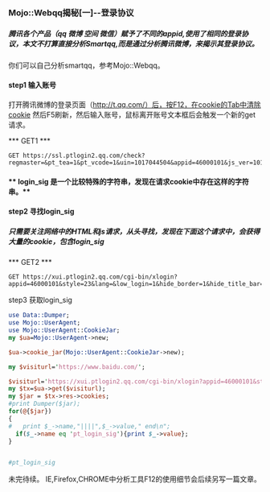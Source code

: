 ### Mojo::Webqq揭秘[一]--登录协议

##### 腾讯各个产品（qq 微博 空间 微信）赋予了不同的appid,使用了相同的登录协议，本文不打算直接分析Smartqq,而是通过分析腾讯微博，来揭示其登录协议。

你们可以自己分析smartqq，参考Mojo::Webqq。

#### step1 输入账号
打开腾讯微博的登录页面（http://t.qq.com/）后，按F12，在cookie的Tab中清除cookie
然后F5刷新，然后输入账号，鼠标离开账号文本框后会触发一个新的get请求。

*** GET1 ***
```
GET https://ssl.ptlogin2.qq.com/check?regmaster=&pt_tea=1&pt_vcode=1&uin=1017044504&appid=46000101&js_ver=10149&js_type=1&login_sig=avYHVrsNoPVmdKoBcHzVE4tqZbPF0jkusnVVodaPTr0E9J2pW9TH5WRH5wxPRvvG&u1=http%3A%2F%2Ft.qq.com&r=0.8251749213128918
```

#### ** login_sig 是一个比较特殊的字符串，发现在请求cookie中存在这样的字符串。**


#### step2 寻找login_sig
##### 只需要关注网络中的HTML和js请求，从头寻找，发现在下面这个请求中，会获得大量的cookie，包含login_sig
*** GET2 ***
```
GET https://xui.ptlogin2.qq.com/cgi-bin/xlogin?appid=46000101&style=23&lang=&low_login=1&hide_border=1&hide_title_bar=1&hide_close_icon=1&border_radius=1&self_regurl=http%3A//reg.t.qq.com/index.php&proxy_url=http://t.qq.com/proxy_t.html&s_url=http%3A%2F%2Ft.qq.com
```

step3  获取login_sig
```perl
use Data::Dumper;
use Mojo::UserAgent;
use Mojo::UserAgent::CookieJar;
my $ua=Mojo::UserAgent->new;

$ua->cookie_jar(Mojo::UserAgent::CookieJar->new);

my $visiturl='https://www.baidu.com/';

$visiturl='https://xui.ptlogin2.qq.com/cgi-bin/xlogin?appid=46000101&style=23&lang=&low_login=1&hide_border=1&hide_title_bar=1&hide_close_icon=1&border_radius=1&self_regurl=http%3A//reg.t.qq.com/index.php&proxy_url=http://t.qq.com/proxy_t.html&s_url=http%3A%2F%2Ft.qq.com&daid=6';
my $tx=$ua->get($visiturl);
my $jar = $tx->res->cookies;
#print Dumper($jar);
for(@{$jar})
{
#	print $_->name,"||||",$_->value," end\n";
  if($_->name eq 'pt_login_sig'){print $_->value};
}


#pt_login_sig
```
未完待续。
IE,Firefox,CHROME中分析工具F12的使用细节会后续另写一篇文章。
